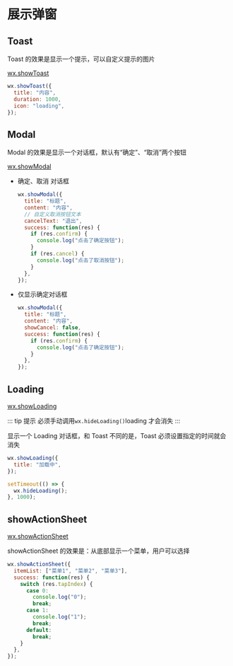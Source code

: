 # 展示弹窗

## Toast

Toast 的效果是显示一个提示，可以自定义提示的图片

[wx.showToast](https://developers.weixin.qq.com/miniprogram/dev/api/ui/interaction/wx.showToast.html)

```js
wx.showToast({
  title: "内容",
  duration: 1000,
  icon: "loading",
});
```

## Modal

Modal 的效果是显示一个对话框，默认有“确定”、“取消”两个按钮

[wx.showModal](https://developers.weixin.qq.com/miniprogram/dev/api/ui/interaction/wx.showModal.html)

- 确定、取消 对话框

  ```js
  wx.showModal({
    title: "标题",
    content: "内容",
    // 自定义取消按钮文本
    cancelText: "退出",
    success: function(res) {
      if (res.confirm) {
        console.log("点击了确定按钮");
      }
      if (res.cancel) {
        console.log("点击了取消按钮");
      }
    },
  });
  ```

- 仅显示确定对话框

  ```js
  wx.showModal({
    title: "标题",
    content: "内容",
    showCancel: false,
    success: function(res) {
      if (res.confirm) {
        console.log("点击了确定按钮");
      }
    },
  });
  ```

## Loading

[wx.showLoading](https://developers.weixin.qq.com/miniprogram/dev/api/ui/interaction/wx.showLoading.html)

::: tip 提示
必须手动调用`wx.hideLoading()`loading 才会消失
:::

显示一个 Loading 对话框，和 Toast 不同的是，Toast 必须设置指定的时间就会消失

```js
wx.showLoading({
  title: "加载中",
});

setTimeout(() => {
  wx.hideLoading();
}, 1000);
```

## showActionSheet

[wx.showActionSheet](https://developers.weixin.qq.com/miniprogram/dev/api/ui/interaction/wx.showActionSheet.html)

showActionSheet 的效果是：从底部显示一个菜单，用户可以选择

```js
wx.showActionSheet({
  itemList: ["菜单1", "菜单2", "菜单3"],
  success: function(res) {
    switch (res.tapIndex) {
      case 0:
        console.log("0");
        break;
      case 1:
        console.log("1");
        break;
      default:
        break;
    }
  },
});
```
